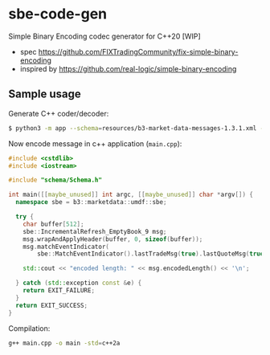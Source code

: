 # sbe-code-gen

Simple Binary Encoding codec generator for C++20 [WIP]

* spec https://github.com/FIXTradingCommunity/fix-simple-binary-encoding
* inspired by https://github.com/real-logic/simple-binary-encoding

## Sample usage

Generate C++ coder/decoder:

```sh
$ python3 -m app --schema=resources/b3-market-data-messages-1.3.1.xml --destination=$PWD/schema
```

Now encode message in c++ application (`main.cpp`):
```c++
#include <cstdlib>
#include <iostream>

#include "schema/Schema.h"

int main([[maybe_unused]] int argc, [[maybe_unused]] char *argv[]) {
  namespace sbe = b3::marketdata::umdf::sbe;

  try {
    char buffer[512];
    sbe::IncrementalRefresh_EmptyBook_9 msg;
    msg.wrapAndApplyHeader(buffer, 0, sizeof(buffer));
    msg.matchEventIndicator(
        sbe::MatchEventIndicator().lastTradeMsg(true).lastQuoteMsg(true));

    std::cout << "encoded length: " << msg.encodedLength() << '\n';

  } catch (std::exception const &e) {
    return EXIT_FAILURE;
  }
  return EXIT_SUCCESS;
}

```

Compilation:
```sh
g++ main.cpp -o main -std=c++2a
```
